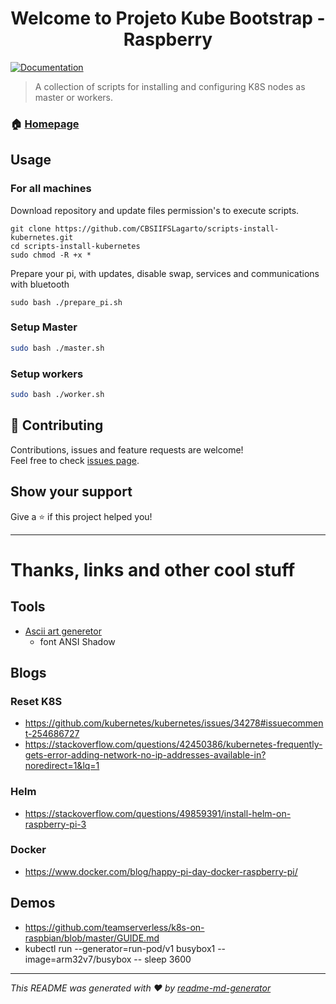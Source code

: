 <h1 align="center">Welcome to Projeto Kube Bootstrap - <b>Raspberry</b></h1>
<p>
  <a href="https://projetokube.github.io/" target="_blank">
    <img alt="Documentation" src="https://img.shields.io/badge/documentation-yes-brightgreen.svg" />
  </a>
</p>

> A collection of scripts for installing and configuring K8S nodes as master or workers.

### 🏠 [Homepage](https://projetokube.github.io/)

## Usage


### For all machines

Download repository and update files permission's to execute scripts.

```
git clone https://github.com/CBSIIFSLagarto/scripts-install-kubernetes.git
cd scripts-install-kubernetes
sudo chmod -R +x *
```

Prepare your pi, with updates, disable swap, services and communications with bluetooth

```
sudo bash ./prepare_pi.sh
```

### Setup Master
```sh
sudo bash ./master.sh
```

### Setup workers

```sh
sudo bash ./worker.sh
```

## 🤝 Contributing

Contributions, issues and feature requests are welcome!<br />Feel free to check [issues page](https://github.com/CBSIIFSLagarto/scripts-install-kubernetes/issues).

## Show your support

Give a ⭐️ if this project helped you!

***

# Thanks, links and other cool stuff


## Tools
- [Ascii art generetor](http://patorjk.com/software/taag/)
  - font ANSI Shadow

## Blogs

### Reset K8S
- https://github.com/kubernetes/kubernetes/issues/34278#issuecomment-254686727
- https://stackoverflow.com/questions/42450386/kubernetes-frequently-gets-error-adding-network-no-ip-addresses-available-in?noredirect=1&lq=1

### Helm
 - https://stackoverflow.com/questions/49859391/install-helm-on-raspberry-pi-3

### Docker
- https://www.docker.com/blog/happy-pi-day-docker-raspberry-pi/

## Demos
- https://github.com/teamserverless/k8s-on-raspbian/blob/master/GUIDE.md
- kubectl run --generator=run-pod/v1 busybox1 --image=arm32v7/busybox -- sleep 3600

***
_This README was generated with ❤️ by [readme-md-generator](https://github.com/kefranabg/readme-md-generator)_
